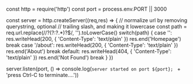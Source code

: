 const http = require('http')
const port = process.env.PORT || 3000

const server = http.createServer((req,res) => {
  // normalize url by removing querystring, optional
  // trailing slash, and making it lowercase
  const path = req.url.replace(/\/?(?:\?.*)?$/, '').toLowerCase()
  switch(path) {
    case '':
      res.writeHead(200, { 'Content-Type': 'text/plain' })
      res.end('Homepage')
      break
    case '/about':
      res.writeHead(200, { 'Content-Type': 'text/plain' })
      res.end('About')
      break
    default:
      res.writeHead(404, { 'Content-Type': 'text/plain' })
      res.end('Not Found')
      break
  } })

server.listen(port, () => console.log(`server started on port ${port}; ` +
  'press Ctrl-C to terminate....'))

